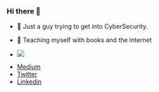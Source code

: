 ### Hi there 👋

- 🔭 Just a guy trying to get into CyberSecurity.
- 🌱 Teaching myself with books and the internet

- ![](https://komarev.com/ghpvc/?username=elfarsaouiomar)

* [Medium](https://omarelfarsaoui.medium.com/)
* [Twitter](https://omarelfarsaoui.medium.com/)
* [Linkedin](https://www.linkedin.com/in/omar-elfarsaoui/)

